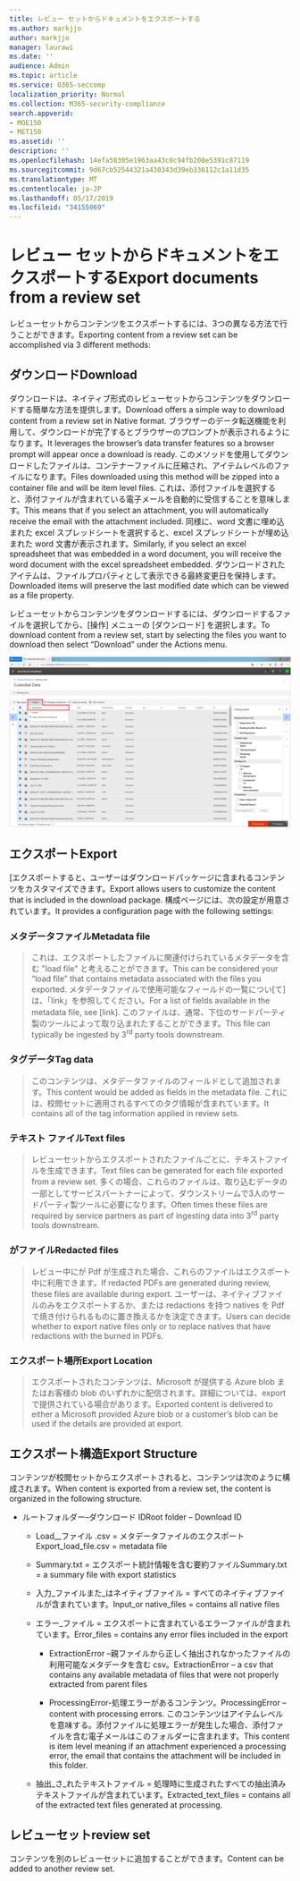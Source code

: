 ```yaml
---
title: レビュー セットからドキュメントをエクスポートする
ms.author: markjjo
author: markjjo
manager: laurawi
ms.date: ''
audience: Admin
ms.topic: article
ms.service: O365-seccomp
localization_priority: Normal
ms.collection: M365-security-compliance
search.appverid:
- MOE150
- MET150
ms.assetid: ''
description: ''
ms.openlocfilehash: 14efa58305e1963aa43c0c94fb208e5391c87119
ms.sourcegitcommit: 9d67cb52544321a430343d39eb336112c1a11d35
ms.translationtype: MT
ms.contentlocale: ja-JP
ms.lasthandoff: 05/17/2019
ms.locfileid: "34155069"
---
```

# <a name="export-documents-from-a-review-set"></a><span data-ttu-id="947d7-102">レビュー セットからドキュメントをエクスポートする</span><span class="sxs-lookup"><span data-stu-id="947d7-102">Export documents from a review set</span></span>

<span data-ttu-id="947d7-103">レビューセットからコンテンツをエクスポートするには、3つの異なる方法で行うことができます。</span><span class="sxs-lookup"><span data-stu-id="947d7-103">Exporting content from a review set can be accomplished via 3 different methods:</span></span>

## <a name="download"></a><span data-ttu-id="947d7-104">ダウンロード</span><span class="sxs-lookup"><span data-stu-id="947d7-104">Download</span></span>

<span data-ttu-id="947d7-105">ダウンロードは、ネイティブ形式のレビューセットからコンテンツをダウンロードする簡単な方法を提供します。</span><span class="sxs-lookup"><span data-stu-id="947d7-105">Download offers a simple way to download content from a review set in Native format.</span></span> <span data-ttu-id="947d7-106">ブラウザーのデータ転送機能を利用して、ダウンロードが完了するとブラウザーのプロンプトが表示されるようになります。</span><span class="sxs-lookup"><span data-stu-id="947d7-106">It leverages the browser’s data transfer features so a browser prompt will appear once a download is ready.</span></span> <span data-ttu-id="947d7-107">このメソッドを使用してダウンロードしたファイルは、コンテナーファイルに圧縮され、アイテムレベルのファイルになります。</span><span class="sxs-lookup"><span data-stu-id="947d7-107">Files downloaded using this method will be zipped into a container file and will be item level files.</span></span> <span data-ttu-id="947d7-108">これは、添付ファイルを選択すると、添付ファイルが含まれている電子メールを自動的に受信することを意味します。</span><span class="sxs-lookup"><span data-stu-id="947d7-108">This means that if you select an attachment, you will automatically receive the email with the attachment included.</span></span> <span data-ttu-id="947d7-109">同様に、word 文書に埋め込まれた excel スプレッドシートを選択すると、excel スプレッドシートが埋め込まれた word 文書が表示されます。</span><span class="sxs-lookup"><span data-stu-id="947d7-109">Similarly, if you select an excel spreadsheet that was embedded in a word document, you will receive the word document with the excel spreadsheet embedded.</span></span> <span data-ttu-id="947d7-110">ダウンロードされたアイテムは、ファイルプロパティとして表示できる最終変更日を保持します。</span><span class="sxs-lookup"><span data-stu-id="947d7-110">Downloaded items will preserve the last modified date which can be viewed as a file property.</span></span>

<span data-ttu-id="947d7-111">レビューセットからコンテンツをダウンロードするには、ダウンロードするファイルを選択してから、[操作] メニューの [ダウンロード] を選択します。</span><span class="sxs-lookup"><span data-stu-id="947d7-111">To download content from a review set, start by selecting the files you want to download then select “Download” under the Actions menu.</span></span>

![コンピューターの説明のスクリーンショットが自動的に生成される](../media/eDiscoDownload.png)

## <a name="export"></a><span data-ttu-id="947d7-113">エクスポート</span><span class="sxs-lookup"><span data-stu-id="947d7-113">Export</span></span>

<span data-ttu-id="947d7-114">[エクスポートすると、ユーザーはダウンロードパッケージに含まれるコンテンツをカスタマイズできます。</span><span class="sxs-lookup"><span data-stu-id="947d7-114">Export allows users to customize the content that is included in the download package.</span></span> <span data-ttu-id="947d7-115">構成ページには、次の設定が用意されています。</span><span class="sxs-lookup"><span data-stu-id="947d7-115">It provides a configuration page with the following settings:</span></span>

### <a name="metadata-file"></a><span data-ttu-id="947d7-116">メタデータファイル</span><span class="sxs-lookup"><span data-stu-id="947d7-116">Metadata file</span></span>

> <span data-ttu-id="947d7-117">これは、エクスポートしたファイルに関連付けられているメタデータを含む "load file" と考えることができます。</span><span class="sxs-lookup"><span data-stu-id="947d7-117">This can be considered your “load file” that contains metadata associated with the files you exported.</span></span> <span data-ttu-id="947d7-118">メタデータファイルで使用可能なフィールドの一覧につい\[て\]は、「link」を参照してください。</span><span class="sxs-lookup"><span data-stu-id="947d7-118">For a list of fields available in the metadata file, see \[link\].</span></span> <span data-ttu-id="947d7-119">このファイルは、通常、下位の<sup></sup>サードパーティ製のツールによって取り込まれたすることができます。</span><span class="sxs-lookup"><span data-stu-id="947d7-119">This file can typically be ingested by 3<sup>rd</sup> party tools downstream.</span></span>

### <a name="tag-data"></a><span data-ttu-id="947d7-120">タグデータ</span><span class="sxs-lookup"><span data-stu-id="947d7-120">Tag data</span></span>

> <span data-ttu-id="947d7-121">このコンテンツは、メタデータファイルのフィールドとして追加されます。</span><span class="sxs-lookup"><span data-stu-id="947d7-121">This content would be added as fields in the metadata file.</span></span> <span data-ttu-id="947d7-122">これには、校閲セットに適用されるすべてのタグ情報が含まれています。</span><span class="sxs-lookup"><span data-stu-id="947d7-122">It contains all of the tag information applied in review sets.</span></span>

### <a name="text-files"></a><span data-ttu-id="947d7-123">テキスト ファイル</span><span class="sxs-lookup"><span data-stu-id="947d7-123">Text files</span></span>

> <span data-ttu-id="947d7-124">レビューセットからエクスポートされたファイルごとに、テキストファイルを生成できます。</span><span class="sxs-lookup"><span data-stu-id="947d7-124">Text files can be generated for each file exported from a review set.</span></span> <span data-ttu-id="947d7-125">多くの場合、これらのファイルは、取り込むデータの一部として<sup></sup>サービスパートナーによって、ダウンストリームで3人のサードパーティ製ツールに必要になります。</span><span class="sxs-lookup"><span data-stu-id="947d7-125">Often times these files are required by service partners as part of ingesting data into 3<sup>rd</sup> party tools downstream.</span></span>

### <a name="redacted-files"></a><span data-ttu-id="947d7-126">がファイル</span><span class="sxs-lookup"><span data-stu-id="947d7-126">Redacted files</span></span>

> <span data-ttu-id="947d7-127">レビュー中にが Pdf が生成された場合、これらのファイルはエクスポート中に利用できます。</span><span class="sxs-lookup"><span data-stu-id="947d7-127">If redacted PDFs are generated during review, these files are available during export.</span></span> <span data-ttu-id="947d7-128">ユーザーは、ネイティブファイルのみをエクスポートするか、または redactions を持つ natives を Pdf で焼き付けられるものに置き換えるかを決定できます。</span><span class="sxs-lookup"><span data-stu-id="947d7-128">Users can decide whether to export native files only or to replace natives that have redactions with the burned in PDFs.</span></span>

### <a name="export-location"></a><span data-ttu-id="947d7-129">エクスポート場所</span><span class="sxs-lookup"><span data-stu-id="947d7-129">Export Location</span></span>

> <span data-ttu-id="947d7-130">エクスポートされたコンテンツは、Microsoft が提供する Azure blob またはお客様の blob のいずれかに配信されます。詳細については、export で提供されている場合があります。</span><span class="sxs-lookup"><span data-stu-id="947d7-130">Exported content is delivered to either a Microsoft provided Azure blob or a customer’s blob can be used if the details are provided at export.</span></span>

## <a name="export-structure"></a><span data-ttu-id="947d7-131">エクスポート構造</span><span class="sxs-lookup"><span data-stu-id="947d7-131">Export Structure</span></span>

<span data-ttu-id="947d7-132">コンテンツが校閲セットからエクスポートされると、コンテンツは次のように構成されます。</span><span class="sxs-lookup"><span data-stu-id="947d7-132">When content is exported from a review set, the content is organized in the following structure.</span></span>

  - <span data-ttu-id="947d7-133">ルートフォルダー–ダウンロード ID</span><span class="sxs-lookup"><span data-stu-id="947d7-133">Root folder – Download ID</span></span>
    
      - <span data-ttu-id="947d7-134">Load\_\_ファイル .csv = メタデータファイルのエクスポート</span><span class="sxs-lookup"><span data-stu-id="947d7-134">Export\_load\_file.csv = metadata file</span></span>
    
      - <span data-ttu-id="947d7-135">Summary.txt = エクスポート統計情報を含む要約ファイル</span><span class="sxs-lookup"><span data-stu-id="947d7-135">Summary.txt = a summary file with export statistics</span></span>
    
      - <span data-ttu-id="947d7-136">入力\_ファイルまた\_はネイティブファイル = すべてのネイティブファイルが含まれています。</span><span class="sxs-lookup"><span data-stu-id="947d7-136">Input\_or native\_files = contains all native files</span></span>
    
      - <span data-ttu-id="947d7-137">エラー\_ファイル = エクスポートに含まれているエラーファイルが含まれています。</span><span class="sxs-lookup"><span data-stu-id="947d7-137">Error\_files = contains any error files included in the export</span></span>
        
          - <span data-ttu-id="947d7-138">ExtractionError –親ファイルから正しく抽出されなかったファイルの利用可能なメタデータを含む csv。</span><span class="sxs-lookup"><span data-stu-id="947d7-138">ExtractionError – a csv that contains any available metadata of files that were not properly extracted from parent files</span></span>
        
          - <span data-ttu-id="947d7-139">ProcessingError-処理エラーがあるコンテンツ。</span><span class="sxs-lookup"><span data-stu-id="947d7-139">ProcessingError – content with processing errors.</span></span> <span data-ttu-id="947d7-140">このコンテンツはアイテムレベルを意味する。添付ファイルに処理エラーが発生した場合、添付ファイルを含む電子メールはこのフォルダーに含まれます。</span><span class="sxs-lookup"><span data-stu-id="947d7-140">This content is item level meaning if an attachment experienced a processing error, the email that contains the attachment will be included in this folder.</span></span>
    
      - <span data-ttu-id="947d7-141">抽出\_さ\_れたテキストファイル = 処理時に生成されたすべての抽出済みテキストファイルが含まれています。</span><span class="sxs-lookup"><span data-stu-id="947d7-141">Extracted\_text\_files = contains all of the extracted text files generated at processing.</span></span>

## <a name="review-set"></a><span data-ttu-id="947d7-142">レビューセット</span><span class="sxs-lookup"><span data-stu-id="947d7-142">review set</span></span>

<span data-ttu-id="947d7-143">コンテンツを別のレビューセットに追加することができます。</span><span class="sxs-lookup"><span data-stu-id="947d7-143">Content can be added to another review set.</span></span>
